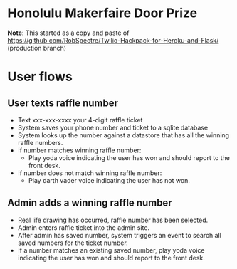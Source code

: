 # Honolulu Makerfaire Door Prize

**Note**: This started as a copy and paste of https://github.com/RobSpectre/Twilio-Hackpack-for-Heroku-and-Flask/ (production branch)

# User flows

## User texts raffle number

  - Text xxx-xxx-xxxx your 4-digit raffle ticket
  - System saves your phone number and ticket to a sqlite database
  - System looks up the number against a datastore that has all the winning raffle
    numbers.
  - If number matches winning raffle number:
    - Play yoda voice indicating the user has won and should report to
      the front desk.
  - If number does not match winning raffle number:
    - Play darth vader voice indicating the user has not won.

## Admin adds a winning raffle number

  - Real life drawing has occurred, raffle number has been selected.
  - Admin enters raffle ticket into the admin site.
  - After admin has saved number, system triggers an event to search all saved
    numbers for the ticket number.
  - If a number matches an existing saved number, play yoda voice indicating
    the user has won and should report to the front desk.

